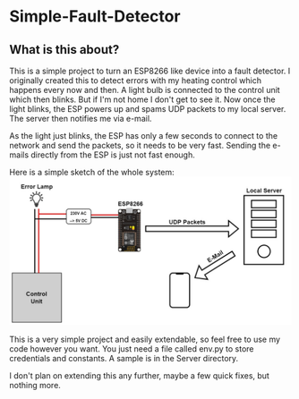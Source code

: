 # Simple-Fault-Detector

## What is this about?

This is a simple project to turn an ESP8266 like device into a fault detector. I originally created this to detect errors with my heating control which happens every now and then. A light bulb is connected to the control unit which then blinks. But if I'm not home I don't get to see it.
Now once the light blinks, the ESP powers up and spams UDP packets to my local server. The server then notifies me via e-mail.

As the light just blinks, the ESP has only a few seconds to connect to the network and send the packets, so it needs to be very fast. Sending the e-mails directly from the ESP is just not fast enough.

Here is a simple sketch of the whole system:
![sketch of the system](https://github.com/AlexanderBraml/Simple-Fault-Detector/blob/main/Docs/Sketch.jpg?raw=true)

This is a very simple project and easily extendable, so feel free to use my code however you want. You just need a file called env.py to store credentials and constants. A sample is in the Server directory.

I don't plan on extending this any further, maybe a few quick fixes, but nothing more.
